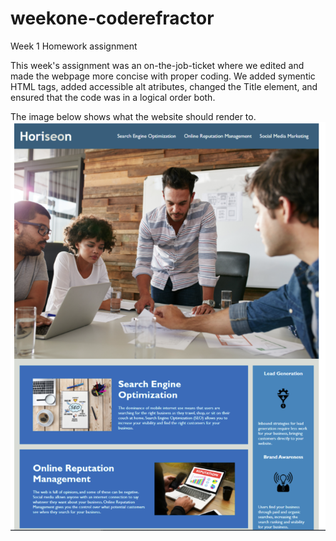 # weekone-coderefractor
Week 1 Homework assignment

This week's assignment was an on-the-job-ticket where we edited and made the webpage more concise with proper coding. We added symentic HTML tags, added accessible alt atributes, changed the Title element, and ensured that the code was in a logical order both. 

The image below shows what the website should render to.
![Screenshot](/assets/images/Screenshot.PNG) 